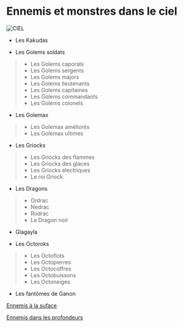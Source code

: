 # Ennemis et monstres dans le ciel

![CIEL](https://github.com/emmamichel19/RecueilEnnemisTOTK/assets/144808143/8ffb1ff2-705b-4d2e-aec7-568aace9d1c1)


* Les Kakudas


* Les Golems soldats
>* Les Golems caporals
>* Les Golems sergents
>* Les Golems majors
>* Les Golems lieutenants
>* Les Golems capitaines
>* Les Golems commandants
>* Les Golems colonels


* Les Golemax
>* Les Golemax améliorés
>* Les Golemax ultimes


* Les Griocks
>* Les Griocks des flammes
>* Les Griocks des glaces
>* Les Griocks électriques
>* Le roi Griock


* Les Dragons
>* Ordrac
>* Nedrac
>* Rodrac
>* Le Dragon noir


* Glagayla


* Les Octoroks
>* Les Octoflots
>* Les Octopierres
>* Les Octocoffres
>* Les Octobuissons
>* Les Octoneiges


* Les fantômes de Ganon

[Ennemis à la suface](index.md)

[Ennemis dans les profondeurs](Profondeurs.md)
